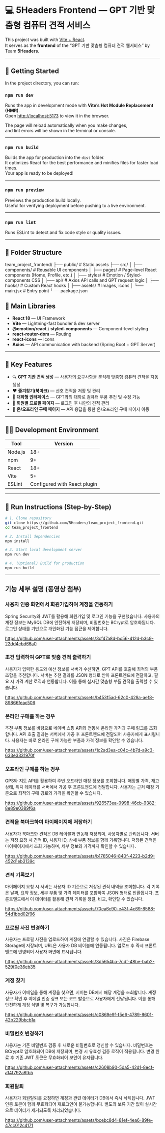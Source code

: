 # 💻 5Headers Frontend — GPT 기반 맞춤형 컴퓨터 견적 서비스

This project was built with [Vite + React](https://vitejs.dev/).  
It serves as the **frontend** of the “GPT 기반 맞춤형 컴퓨터 견적 웹서비스” by Team **5Headers**.

---

## 🚀 Getting Started

In the project directory, you can run:

### `npm run dev`

Runs the app in development mode with **Vite’s Hot Module Replacement (HMR)**.  
Open [http://localhost:5173](http://localhost:5173) to view it in the browser.

The page will reload automatically when you make changes,  
and lint errors will be shown in the terminal or console.

---

### `npm run build`

Builds the app for production into the `dist` folder.  
It optimizes React for the best performance and minifies files for faster load times.  
Your app is ready to be deployed!

---

### `npm run preview`

Previews the production build locally.  
Useful for verifying deployment before pushing to a live environment.

---

### `npm run lint`

Runs ESLint to detect and fix code style or quality issues.

---

## 🧱 Folder Structure

team_project_frontend/
├── public/ # Static assets
├── src/
│ ├── components/ # Reusable UI components
│ ├── pages/ # Page-level React components (Home, Profile, etc.)
│ ├── styles/ # Emotion / Styled-components CSS
│ ├── api/ # Axios API calls and GPT request logic
│ ├── hooks/ # Custom React hooks
│ ├── assets/ # Images, icons
│ └── main.jsx # Entry point
└── package.json



## 🧩 Main Libraries

- **React 18** — UI Framework  
- **Vite** — Lightning-fast bundler & dev server  
- **@emotion/react** / **styled-components** — Component-level styling  
- **react-router-dom** — Routing  
- **react-icons** — Icons  
- **Axios** — API communication with backend (Spring Boot + GPT Server)

---

## 🧠 Key Features

- 🔍 **GPT 기반 견적 생성** — 사용자의 요구사항을 분석해 맞춤형 컴퓨터 견적을 자동 생성  
- ❤️ **즐겨찾기(북마크)** — 선호 견적을 저장 및 관리  
- 💬 **대화형 인터페이스** — GPT와의 대화로 컴퓨터 부품 추천 및 수정 가능  
- 👤 **회원별 프로필 페이지** — 로그인 후 나만의 견적 관리  
- 🔄 **온/오프라인 구매 페이지** — API 응답을 통한 온/오프라인 구매 페이지 이동

---

## 🧑‍💻 Development Environment

| Tool | Version |
|------|----------|
| Node.js | 18+ |
| npm | 9+ |
| React | 18+ |
| Vite | 5+ |
| ESLint | Configured with React plugin |

---

## 🧭 Run Instructions (Step-by-Step)

```bash
# 1. Clone repository
git clone https://github.com/5Headers/team_project_frontend.git
cd team_project_frontend

# 2. Install dependencies
npm install

# 3. Start local development server
npm run dev

# 4. (Optional) Build for production
npm run build
```


---

## 기능 세부 설명 (동영상 첨부)

### 사용자 인증 화면에서 회원가입하여 계정을 연동하기
Spring Security와 JWT를 활용해 회원가입 및 로그인 기능을 구현했습니다.
사용자의 계정 정보는 MySQL DB에 안전하게 저장되며, 비밀번호는 BCrypt로 암호화됩니다.
로그인 상태를 기반으로 개인화된 기능 접근을 제어합니다.

https://github.com/user-attachments/assets/3cf47a8d-bc56-412d-b3c9-22dd4cbd66a0


### 조건 입력하여 GPT로 맞춤 견적 출력하기
사용자가 입력한 용도와 예산 정보를 서버가 수신하면, GPT API를 호출해 최적의 부품 조합을 추천합니다.
서버는 추천 결과를 JSON 형태로 받아 프론트엔드에 전달하고, 필요 시 가격 계산 로직과 연동합니다.
이를 통해 실시간 맞춤형 부품 견적을 출력할 수 있습니다.

https://github.com/user-attachments/assets/b453f5ad-62c0-428a-aef8-89866feac506


### 온라인 구매를 하는 경우
추천 부품 정보를 바탕으로 네이버 쇼핑 API와 연동해 온라인 가격과 구매 링크를 조회합니다.
API 호출 결과는 서버에서 가공 후 프론트엔드에 전달되어 사용자에게 표시됩니다.
사용자는 바로 온라인 구매 가능한 부품과 가격 정보를 확인할 수 있습니다.

https://github.com/user-attachments/assets/1c2ad3ea-c04c-4b7d-a9c3-633e3331970f




### 오프라인 구매를 하는 경우
GPS와 지도 API를 활용하여 주변 오프라인 매장 정보를 조회합니다.
매장별 가격, 재고 상태, 위치 데이터를 서버에서 가공 후 프론트엔드에 전달합니다.
사용자는 근처 매장 기준으로 최적의 구매 경로와 가격을 확인할 수 있습니다.

https://github.com/user-attachments/assets/926573ea-0998-46cb-9382-8e89e0389f6a




### 견적을 북마크하여 마이페이지에 저장하기
사용자가 북마크한 견적은 DB 테이블과 연동해 저장되며, 사용자별로 관리됩니다.
서버는 저장 요청 시 견적 ID, 사용자 ID, 상세 부품 정보를 함께 기록합니다.
저장된 견적은 마이페이지에서 조회 가능하며, 세부 정보와 가격까지 확인할 수 있습니다.

https://github.com/user-attachments/assets/b1765046-840f-4223-b2d9-452d1eb3139c



### 견적 기록보기
마이페이지 요청 시 서버는 사용자 ID 기준으로 저장된 견적 내역을 조회합니다.
각 기록은 날짜, 요약 정보, 세부 부품 및 가격 데이터를 포함하여 JSON 형태로 반환됩니다.
프론트엔드에서 이 데이터를 활용해 견적 기록을 정렬, 비교, 확인할 수 있습니다.

https://github.com/user-attachments/assets/70ea6c90-e43f-4c69-8588-54d1bbd02f96




### 프로필 사진 변경하기
사용자는 프로필 사진을 업로드하여 계정에 연결할 수 있습니다.
사진은 Firebase Storage에 저장되며, URL은 사용자 DB 테이블에 연동됩니다.
업로드 후 즉시 프론트엔드에 반영되어 사용자 화면에 표시됩니다.

https://github.com/user-attachments/assets/3d5654ba-7cdf-48be-bab2-529f0e36eb35


### 계정 찾기
사용자가 이메일을 통해 계정을 찾으면, 서버는 DB에서 해당 계정을 조회합니다.
계정 정보 확인 후 이메일 인증 링크 또는 코드 발송으로 사용자에게 전달됩니다.
이를 통해 안전하게 계정 식별 및 복구가 가능합니다.

https://github.com/user-attachments/assets/c0869e9f-f5e6-4789-8601-42b229bbcb1a


### 비밀번호 변경하기
사용자는 기존 비밀번호 검증 후 새로운 비밀번호로 갱신할 수 있습니다.
비밀번호는 BCrypt로 암호화되어 DB에 저장되며, 변경 시 유효성 검증 로직이 적용됩니다.
변경 완료 후 기존 JWT 토큰은 무효화되어 보안이 유지됩니다.

https://github.com/user-attachments/assets/c2608b90-5da5-42d1-8ecf-a14f792a8fb5


### 회원탈퇴
사용자가 회원탈퇴를 요청하면 계정과 관련 데이터가 DB에서 즉시 삭제됩니다.
JWT 인증 토큰이 함께 무효화되어 재로그인이 불가능합니다.
별도의 보류 기간 없이 실시간으로 데이터가 제거되도록 처리되었습니다.

https://github.com/user-attachments/assets/bcebc8d4-81ef-4ea6-89fe-47cc012c4171





